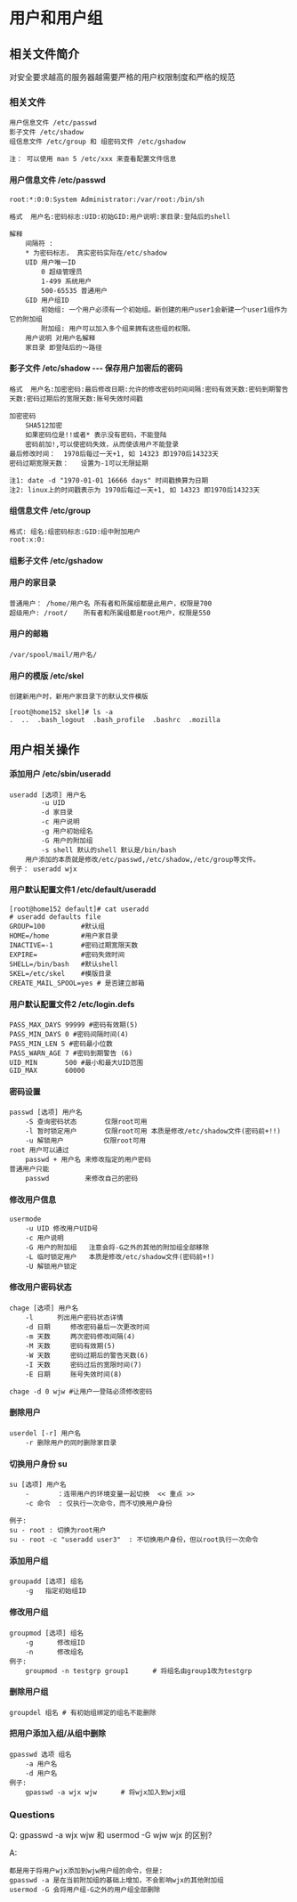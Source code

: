 # 用户和用户组

## 相关文件简介
对安全要求越高的服务器越需要严格的用户权限制度和严格的规范

### 相关文件
    用户信息文件 /etc/passwd
    影子文件 /etc/shadow
    组信息文件 /etc/group 和 组密码文件 /etc/gshadow

    注： 可以使用 man 5 /etc/xxx 来查看配置文件信息

#### 用户信息文件 /etc/passwd
    root:*:0:0:System Administrator:/var/root:/bin/sh

    格式  用户名:密码标志:UID:初始GID:用户说明:家目录:登陆后的shell

    解释
        间隔符 :
        * 为密码标志， 真实密码实际在/etc/shadow
        UID 用户唯一ID
            0 超级管理员
            1-499 系统用户
            500-65535 普通用户
        GID 用户组ID
            初始组: 一个用户必须有一个初始组。新创建的用户user1会新建一个user1组作为它的附加组
            附加组: 用户可以加入多个组来拥有这些组的权限。
        用户说明 对用户名解释
        家目录 即登陆后的～路径

#### 影子文件 /etc/shadow   --- 保存用户加密后的密码

    格式  用户名:加密密码:最后修改日期:允许的修改密码时间间隔:密码有效天数:密码到期警告天数:密码过期后的宽限天数:账号失效时间戳

    加密密码 
        SHA512加密
        如果密码位是!!或者* 表示没有密码，不能登陆
        密码前加!,可以使密码失效，从而使该用户不能登录
    最后修改时间：  1970后每过一天+1, 如 14323 即1970后14323天
    密码过期宽限天数：   设置为-1可以无限延期

    注1: date -d "1970-01-01 16666 days" 时间戳换算为日期
    注2: linux上的时间戳表示为 1970后每过一天+1, 如 14323 即1970后14323天

#### 组信息文件 /etc/group
    格式: 组名:组密码标志:GID:组中附加用户
    root:x:0:

#### 组影子文件 /etc/gshadow

#### 用户的家目录
    普通用户： /home/用户名 所有者和所属组都是此用户，权限是700
    超级用户: /root/    所有者和所属组都是root用户，权限是550

#### 用户的邮箱
    /var/spool/mail/用户名/

#### 用户的模版 /etc/skel
    创建新用户时，新用户家目录下的默认文件模版
```shell
[root@home152 skel]# ls -a
.  ..  .bash_logout  .bash_profile  .bashrc  .mozilla
```


## 用户相关操作

#### 添加用户 /etc/sbin/useradd

    useradd [选项] 用户名
            -u UID
            -d 家目录
            -c 用户说明
            -g 用户初始组名
            -G 用户的附加组
            -s shell 默认的shell 默认是/bin/bash
        用户添加的本质就是修改/etc/passwd,/etc/shadow,/etc/group等文件。
    例子： useradd wjx
#### 用户默认配置文件1 /etc/default/useradd
    
```shell
[root@home152 default]# cat useradd
# useradd defaults file
GROUP=100         #默认组
HOME=/home        #用户家目录
INACTIVE=-1       #密码过期宽限天数
EXPIRE=           #密码失效时间
SHELL=/bin/bash   #默认shell
SKEL=/etc/skel    #模版目录
CREATE_MAIL_SPOOL=yes # 是否建立邮箱

```
#### 用户默认配置文件2    /etc/login.defs

```shell
PASS_MAX_DAYS 99999 #密码有效期(5)
PASS_MIN_DAYS 0 #密码间隔时间(4)
PASS_MIN_LEN 5 #密码最小位数
PASS_WARN_AGE 7 #密码到期警告 (6)
UID_MIN       500 #最小和最大UID范围
GID_MAX       60000
```    
    
#### 密码设置

    passwd [选项] 用户名
        -S 查询密码状态       仅限root可用
        -l 暂时锁定用户       仅限root可用 本质是修改/etc/shadow文件(密码前+!!)
        -u 解锁用户          仅限root可用
    root 用户可以通过
        passwd + 用户名 来修改指定的用户密码
    普通用户只能
        passwd         来修改自己的密码

#### 修改用户信息

    usermode
        -u UID 修改用户UID号
        -c 用户说明
        -G 用户的附加组   注意会将-G之外的其他的附加组全部移除
        -L 临时锁定用户   本质是修改/etc/shadow文件(密码前+!)
        -U 解锁用户锁定

#### 修改用户密码状态
        
    chage [选项] 用户名
        -l      列出用户密码状态详情
        -d 日期     修改密码最后一次更改时间
        -m 天数     两次密码修改间隔(4)
        -M 天数     密码有效期(5)
        -W 天数     密码过期后的警告天数(6)
        -I 天数     密码过后的宽限时间(7)
        -E 日期     账号失效时间(8)

    chage -d 0 wjw #让用户一登陆必须修改密码 

####  删除用户

    userdel [-r] 用户名
        -r 删除用户的同时删除家目录

#### 切换用户身份 su
    
    su [选项] 用户名
        -       ：连带用户的环境变量一起切换  << 重点 >>
        -c 命令  : 仅执行一次命令，而不切换用户身份

    例子:
    su - root : 切换为root用户
    su - root -c "useradd user3"  : 不切换用户身份，但以root执行一次命令

#### 添加用户组
    
    groupadd [选项] 组名
        -g   指定初始组ID

#### 修改用户组
    
    groupmod [选项] 组名
        -g      修改组ID
        -n      修改组名
    例子:
        groupmod -n testgrp group1      # 将组名由group1改为testgrp


#### 删除用户组
    
    groupdel 组名 # 有初始组绑定的组名不能删除

#### 把用户添加入组/从组中删除
    
    gpasswd 选项 组名
        -a 用户名
        -d 用户名
    例子:
        gpasswd -a wjx wjw      # 将wjx加入到wjx组





###  Questions


Q: gpasswd -a wjx wjw 和 usermod -G wjw wjx 的区别?

A:

    都是用于将用户wjx添加到wjw用户组的命令，但是:
    gpasswd -a 是在当前附加组的基础上增加，不会影响wjx的其他附加组
    usermod -G 会将用户组-G之外的用户组全部删除








